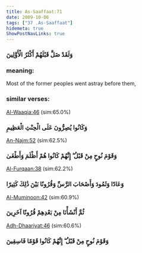```yaml
---
title: As-Saaffaat:71
date: 2009-10-06
tags: ["37 .As-Saaffaat"]
hidemeta: true 
ShowPostNavLinks: true 
---
```

### وَلَقَدْ ضَلَّ قَبْلَهُمْ أَكْثَرُ الْأَوَّلِينَ
### meaning: 
Most of the former peoples went astray before them,
### similar verses: 

[Al-Waaqia:46](/56/46) (sim:65.0%)

### وَكَانُوا يُصِرُّونَ عَلَى الْحِنْثِ الْعَظِيمِ

[An-Najm:52](/53/52) (sim:62.5%)

### وَقَوْمَ نُوحٍ مِنْ قَبْلُ ۖ إِنَّهُمْ كَانُوا هُمْ أَظْلَمَ وَأَطْغَىٰ

[Al-Furqaan:38](/25/38) (sim:62.2%)

### وَعَادًا وَثَمُودَ وَأَصْحَابَ الرَّسِّ وَقُرُونًا بَيْنَ ذَٰلِكَ كَثِيرًا

[Al-Muminoon:42](/23/42) (sim:60.9%)

### ثُمَّ أَنْشَأْنَا مِنْ بَعْدِهِمْ قُرُونًا آخَرِينَ

[Adh-Dhaariyat:46](/51/46) (sim:60.6%)

### وَقَوْمَ نُوحٍ مِنْ قَبْلُ ۖ إِنَّهُمْ كَانُوا قَوْمًا فَاسِقِينَ
